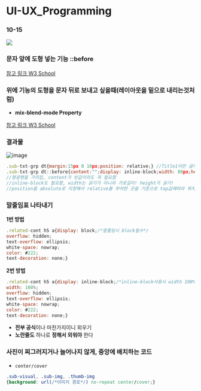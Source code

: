 # UI-UX_Programming

### 10-15
<img src="https://user-images.githubusercontent.com/70833455/138897202-6acc8c8e-1774-4422-9542-881d348774ca.png">

### 문자 앞에 도형 넣는 기능 ::before

[참고 링크 W3 School](https://www.w3schools.com/cssref/sel_before.asp)

### 위에 기능의 도형을 문자 뒤로 보내고 싶을때(레이아웃을 밑으로 내리는것처럼)

- **mix-blend-mode Property**

[참고 링크 W3 School](https://www.w3schools.com/cssref/pr_mix-blend-mode.asp)

### 결과물

![image](https://user-images.githubusercontent.com/70833455/135623711-5d9c4b80-9456-453f-a5f5-0495560d5b04.png)

```jsx
.sub-txt-grp dt{margin:15px 0 10px;position: relative;} //Title1이란 글자를 가리킴, relative 꼭 필요
.sub-txt-grp dt::before{content:"";display: inline-block;width: 80px;height:20px;background-color: yellow;position: absolute;top: 20px; mix-blend-mode: multiply;}
//형광펜을 가리킴, content가 빈값이라도 꼭 필요함
//inline-block도 필요함, width는 굵기가 아니라 가로길이! height가 굵기!
//position을 absolute로 지정해서 relative를 부여한 곳을 기준으로 top값에따라 위치가 달라짐
```

### 말줄임표 나타내기

**1번 방법**

```jsx
.related-cont h5 a{display: block;/*말줄임시 block필수*/
overflow: hidden;
text-overflow: ellipsis; 
white-space: nowrap;
color: #222;
text-decoration: none;}
```

**2번 방법**

```jsx
.related-cont h5 a{display: inline-block;/*inline-block사용시 width 100% 필수*/
width: 100%;
overflow: hidden;
text-overflow: ellipsis; 
white-space: nowrap;
color: #222;
text-decoration: none;}
```

- **전부 공식**이나 마찬가지이니 외우기
- **노란줄도** 하나로 **정해서 외워야** 한다

### 사진이 찌그러지거나 늘어나지 않게, 중앙에 배치하는 코드

- `center/cover`

```css
.sub-visual, .sub-img, .thumb-img 
{background: url(/*이미지 경로*/) no-repeat center/cover;}
```
